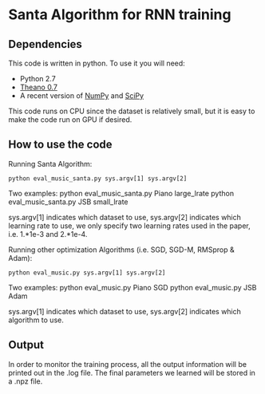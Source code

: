 # Santa Algorithm for RNN training

## Dependencies

This code is written in python. To use it you will need:

* Python 2.7
* [Theano 0.7](http://deeplearning.net/software/theano/)
* A recent version of [NumPy](http://www.numpy.org/) and [SciPy](http://www.scipy.org/)

This code runs on CPU since the dataset is relatively small, but it is easy to make the code run on GPU if desired.

## How to use the code

Running Santa Algorithm:

    python eval_music_santa.py sys.argv[1] sys.argv[2]

Two examples:
    python eval_music_santa.py Piano large_lrate
    python eval_music_santa.py JSB small_lrate

sys.argv[1] indicates which dataset to use, sys.argv[2] indicates which learning rate to use, we only specify two learning rates used in the paper, i.e. 1.*1e-3 and 2.*1e-4.


Running other optimization Algorithms (i.e. SGD, SGD-M, RMSprop & Adam):

    python eval_music.py sys.argv[1] sys.argv[2]

Two examples:
    python eval_music.py Piano SGD
    python eval_music.py JSB Adam

sys.argv[1] indicates which dataset to use, sys.argv[2] indicates which algorithm to use.

## Output

In order to monitor the training process, all the output information will be printed out in the .log file.
The final parameters we learned will be stored in a .npz file. 


